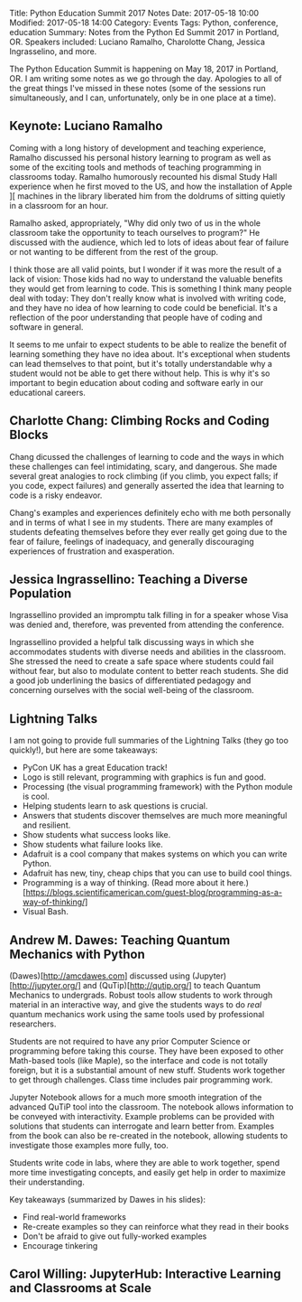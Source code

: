 Title: Python Education Summit 2017 Notes
Date: 2017-05-18 10:00
Modified: 2017-05-18 14:00
Category: Events
Tags: Python, conference, education
Summary: Notes from the Python Ed Summit 2017 in Portland, OR. Speakers included: Luciano Ramalho, Charolotte Chang, Jessica Ingrasselino, and more.

The Python Education Summit is happening on May 18, 2017 in Portland, OR. I am
writing some notes as we go through the day. Apologies to all of the great things
I've missed in these notes (some of the sessions run simultaneously, and I can,
unfortunately, only be in one place at a time).

## Keynote: Luciano Ramalho

Coming with a long history of development and teaching experience, Ramalho
discussed his personal history learning to program as well as some of the
exciting tools and methods of teaching programming in classrooms today. Ramalho
humorously recounted his dismal Study Hall experience when he first moved to
the US, and how the installation of Apple ][ machines in the library liberated
him from the doldrums of sitting quietly in a classroom for an hour.

Ramalho asked, appropriately, "Why did only two of us in the whole classroom
take the opportunity to teach ourselves to program?" He discussed with the
audience, which led to lots of ideas about fear of failure or not wanting to be
different from the rest of the group.

I think those are all valid points, but I wonder if it was more the result of a
lack of vision: Those kids had no way to understand the valuable benefits they
would get from learning to code. This is something I think many people deal with
today: They don't really know what is involved with writing code, and they have
no idea of how learning to code could be beneficial. It's a reflection of the
poor understanding that people have of coding and software in general.

It seems to me unfair to expect students to be able to realize the benefit of
learning something they have no idea about. It's exceptional when students can
lead themselves to that point, but it's totally understandable why a student
would not be able to get there without help. This is why it's so important to
begin education about coding and software early in our educational careers.

## Charlotte Chang: Climbing Rocks and Coding Blocks

Chang dicussed the challenges of learning to code and the ways in which these
challenges can feel intimidating, scary, and dangerous. She made several great
analogies to rock climbing (if you climb, you expect falls; if you code, expect
failures) and generally asserted the idea that learning to code is a risky
endeavor.

Chang's examples and experiences definitely echo with me both personally and
in terms of what I see in my students. There are many examples of students
defeating themselves before they ever really get going due to the fear of
failure, feelings of inadequacy, and generally discouraging experiences of
frustration and exasperation.

## Jessica Ingrassellino: Teaching a Diverse Population

Ingrassellino provided an impromptu talk filling in for a speaker whose Visa was
denied and, therefore, was prevented from attending the conference.

Ingrassellino provided a helpful talk discussing ways in which she accommodates
students with diverse needs and abilities in the classroom. She stressed the
need to create a safe space where students could fail without fear, but also
to modulate content to better reach students. She did a good job underlining the
basics of differentiated pedagogy and concerning ourselves with the social
well-being of the classroom.

## Lightning Talks

I am not going to provide full summaries of the Lightning Talks (they go too
quickly!), but here are some takeaways:

* PyCon UK has a great Education track!
* Logo is still relevant, programming with graphics is fun and good.
* Processing (the visual programming framework) with the Python module is cool.
* Helping students learn to ask questions is crucial.
* Answers that students discover themselves are much more meaningful and resilient.
* Show students what success looks like.
* Show students what failure looks like.
* Adafruit is a cool company that makes systems on which you can write Python.
* Adafruit has new, tiny, cheap chips that you can use to build cool things.
* Programming is a way of thinking. (Read more about it here.)[https://blogs.scientificamerican.com/guest-blog/programming-as-a-way-of-thinking/]
* Visual Bash.

## Andrew M. Dawes: Teaching Quantum Mechanics with Python

(Dawes)[http://amcdawes.com] discussed using (Jupyter)[http://jupyter.org/] and
(QuTip)[http://qutip.org/] to teach Quantum Mechanics to undergrads. Robust tools
allow students to work through material in an interactive way, and give the
students ways to do _real_ quantum mechanics work using the same tools used by
professional researchers.

Students are not required to have any prior Computer Science or programming
before taking this course. They have been exposed to other Math-based tools (like
Maple), so the interface and code is not totally foreign, but it is a
substantial amount of new stuff. Students work together to get through challenges.
Class time includes pair programming work.

Jupyter Notebook allows for a much more smooth integration of the advanced QuTiP
tool into the classroom. The notebook allows information to be conveyed with
interactivity. Example problems can be provided with solutions that students can
interrogate and learn better from. Examples from the book can also be
re-created in the notebook, allowing students to investigate those examples
more fully, too.

Students write code in labs, where they are able to work together, spend more
time investigating concepts, and easily get help in order to maximize their
understanding.

Key takeaways (summarized by Dawes in his slides):
* Find real-world frameworks
* Re-create examples so they can reinforce what they read in their books
* Don't be afraid to give out fully-worked examples
* Encourage tinkering

## Carol Willing: JupyterHub: Interactive Learning and Classrooms at Scale





